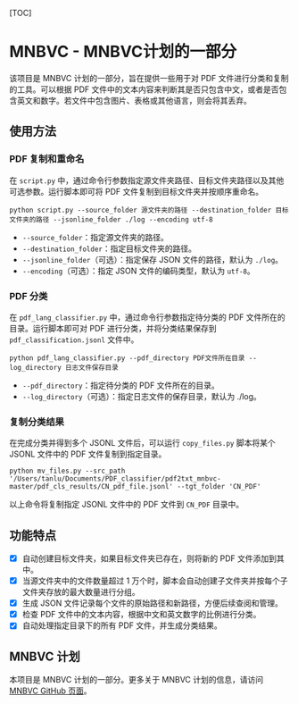 [TOC]


# MNBVC - MNBVC计划的一部分

该项目是 MNBVC 计划的一部分，旨在提供一些用于对 PDF 文件进行分类和复制的工具。可以根据 PDF 文件中的文本内容来判断其是否只包含中文，或者是否包含英文和数字。若文件中包含图片、表格或其他语言，则会将其丢弃。

## 使用方法

### PDF 复制和重命名

在 `script.py` 中，通过命令行参数指定源文件夹路径、目标文件夹路径以及其他可选参数。运行脚本即可将 PDF 文件复制到目标文件夹并按顺序重命名。

```shell
python script.py --source_folder 源文件夹的路径 --destination_folder 目标文件夹的路径 --jsonline_folder ./log --encoding utf-8
```

- `--source_folder`：指定源文件夹的路径。
- `--destination_folder`：指定目标文件夹的路径。
- `--jsonline_folder`（可选）：指定保存 JSON 文件的路径，默认为 `./log`。
- `--encoding`（可选）：指定 JSON 文件的编码类型，默认为 `utf-8`。

### PDF 分类

在 `pdf_lang_classifier.py` 中，通过命令行参数指定待分类的 PDF 文件所在的目录。运行脚本即可对 PDF 进行分类，并将分类结果保存到 `pdf_classification.jsonl` 文件中。

```shell
python pdf_lang_classifier.py --pdf_directory PDF文件所在目录 --log_directory 日志文件保存目录
```

- `--pdf_directory`：指定待分类的 PDF 文件所在的目录。
- `--log_directory`（可选）：指定日志文件的保存目录，默认为 ./log。

### 复制分类结果

在完成分类并得到多个 JSONL 文件后，可以运行 `copy_files.py` 脚本将某个 JSONL 文件中的 PDF 文件复制到指定目录。

```shell
python mv_files.py --src_path '/Users/tanlu/Documents/PDF_classifier/pdf2txt_mnbvc-master/pdf_cls_results/CN_pdf_file.jsonl' --tgt_folder 'CN_PDF'
```

以上命令将复制指定 JSONL 文件中的 PDF 文件到 `CN_PDF` 目录中。

## 功能特点

- [x] 自动创建目标文件夹，如果目标文件夹已存在，则将新的 PDF 文件添加到其中。
- [x] 当源文件夹中的文件数量超过 1 万个时，脚本会自动创建子文件夹并按每个子文件夹存放的最大数量进行分组。
- [x] 生成 JSON 文件记录每个文件的原始路径和新路径，方便后续查阅和管理。
- [x] 检查 PDF 文件中的文本内容，根据中文和英文数字的比例进行分类。
- [x]  自动处理指定目录下的所有 PDF 文件，并生成分类结果。

## MNBVC 计划

本项目是 MNBVC 计划的一部分。更多关于 MNBVC 计划的信息，请访问 [MNBVC GitHub 页面](https://github.com/esbatmop/MNBVC)。

